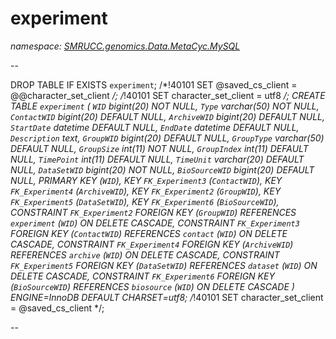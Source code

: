 ﻿# experiment
_namespace: [SMRUCC.genomics.Data.MetaCyc.MySQL](./index.md)_

--
 
 DROP TABLE IF EXISTS `experiment`;
 /*!40101 SET @saved_cs_client = @@character_set_client */;
 /*!40101 SET character_set_client = utf8 */;
 CREATE TABLE `experiment` (
 `WID` bigint(20) NOT NULL,
 `Type` varchar(50) NOT NULL,
 `ContactWID` bigint(20) DEFAULT NULL,
 `ArchiveWID` bigint(20) DEFAULT NULL,
 `StartDate` datetime DEFAULT NULL,
 `EndDate` datetime DEFAULT NULL,
 `Description` text,
 `GroupWID` bigint(20) DEFAULT NULL,
 `GroupType` varchar(50) DEFAULT NULL,
 `GroupSize` int(11) NOT NULL,
 `GroupIndex` int(11) DEFAULT NULL,
 `TimePoint` int(11) DEFAULT NULL,
 `TimeUnit` varchar(20) DEFAULT NULL,
 `DataSetWID` bigint(20) NOT NULL,
 `BioSourceWID` bigint(20) DEFAULT NULL,
 PRIMARY KEY (`WID`),
 KEY `FK_Experiment3` (`ContactWID`),
 KEY `FK_Experiment4` (`ArchiveWID`),
 KEY `FK_Experiment2` (`GroupWID`),
 KEY `FK_Experiment5` (`DataSetWID`),
 KEY `FK_Experiment6` (`BioSourceWID`),
 CONSTRAINT `FK_Experiment2` FOREIGN KEY (`GroupWID`) REFERENCES `experiment` (`WID`) ON DELETE CASCADE,
 CONSTRAINT `FK_Experiment3` FOREIGN KEY (`ContactWID`) REFERENCES `contact` (`WID`) ON DELETE CASCADE,
 CONSTRAINT `FK_Experiment4` FOREIGN KEY (`ArchiveWID`) REFERENCES `archive` (`WID`) ON DELETE CASCADE,
 CONSTRAINT `FK_Experiment5` FOREIGN KEY (`DataSetWID`) REFERENCES `dataset` (`WID`) ON DELETE CASCADE,
 CONSTRAINT `FK_Experiment6` FOREIGN KEY (`BioSourceWID`) REFERENCES `biosource` (`WID`) ON DELETE CASCADE
 ) ENGINE=InnoDB DEFAULT CHARSET=utf8;
 /*!40101 SET character_set_client = @saved_cs_client */;
 
 --




